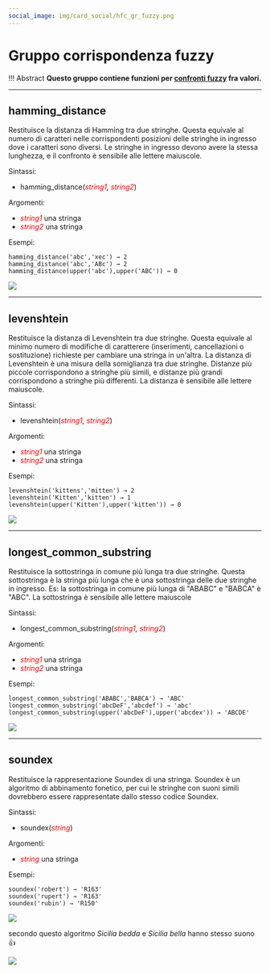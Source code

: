 ```yaml
---
social_image: img/card_social/hfc_gr_fuzzy.png
---
```


# Gruppo corrispondenza fuzzy

!!! Abstract
    **Questo gruppo contiene funzioni per [confronti fuzzy](https://it.wikipedia.org/wiki/Logica_fuzzy) fra valori.**

---

## hamming_distance

Restituisce la distanza di Hamming tra due stringhe. Questa equivale al numero di caratteri nelle corrispondenti posizioni delle stringhe in ingresso dove i caratteri sono diversi. Le stringhe in ingresso devono avere la stessa lunghezza, e il confronto è sensibile alle lettere maiuscole.

Sintassi:

* hamming_distance(*<span style="color:red;">string1</span>, <span style="color:red;">string2</span>*)

Argomenti:

* _<span style="color:red;">string1</span>_ una stringa
* _<span style="color:red;">string2</span>_ una stringa

Esempi:

```
hamming_distance('abc','xec') → 2
hamming_distance('abc','ABc') → 2
hamming_distance(upper('abc'),upper('ABC')) → 0
```

![](../../img/corrispondenza_fuzzy/hamming_distance1.png)

---

## levenshtein

Restituisce la distanza di Levenshtein tra due stringhe. Questa equivale al minimo numero di modifiche di caratterere (inserimenti, cancellazioni o sostituzione) richieste per cambiare una stringa in un'altra.
La distanza di Levenshtein è una misura della somiglianza tra due stringhe. Distanze più piccole corrispondono a stringhe più simili, e distanze più grandi corrispondono a stringhe più differenti. La distanza è sensibile alle lettere maiuscole.

Sintassi:

* levenshtein(*<span style="color:red;">string1</span>, <span style="color:red;">string2</span>*)

Argomenti:

* _<span style="color:red;">string1</span>_ una stringa
* _<span style="color:red;">string2</span>_ una stringa

Esempi:

```
levenshtein('kittens','mitten') → 2
levenshtein('Kitten','kitten') → 1
levenshtein(upper('Kitten'),upper('kitten')) → 0
```

![](../../img/corrispondenza_fuzzy/levenshtein1.png)

---

## longest_common_substring

Restituisce la sottostringa in comune più lunga tra due stringhe. Questa sottostringa è la stringa più lunga che è una sottostringa delle due stringhe in ingresso. Es: la sottostringa in comune più lunga di "ABABC" e "BABCA" è "ABC". La sottostringa è sensibile alle lettere maiuscole

Sintassi:

* longest_common_substring(*<span style="color:red;">string1</span>, <span style="color:red;">string2</span>*)

Argomenti:

* _<span style="color:red;">string1</span>_ una stringa
* _<span style="color:red;">string2</span>_ una stringa


Esempi:

```
longest_common_substring('ABABC','BABCA') → 'ABC'
longest_common_substring('abcDeF','abcdef') → 'abc'
longest_common_substring(upper('abcDeF'),upper('abcdex')) → 'ABCDE'
```

![](../../img/corrispondenza_fuzzy/longest_common_substring1.png)

---

## soundex

Restituisce la rappresentazione Soundex di una stringa. Soundex è un algoritmo di abbinamento fonetico, per cui le stringhe con suoni simili dovrebbero essere rappresentate dallo stesso codice Soundex.

Sintassi:

* soundex(*<span style="color:red;">string</span>*)

Argomenti:

* _<span style="color:red;">string</span>_ una stringa

Esempi:

```
soundex('robert') → 'R163'
soundex('rupert') → 'R163'
soundex('rubin') → 'R150'
```

![](../../img/corrispondenza_fuzzy/soundex1.png)

secondo questo algoritmo *Sicilia bedda* e *Sicilia bella* hanno stesso suono :+1:

![](../../img/corrispondenza_fuzzy/soundex2.png)
